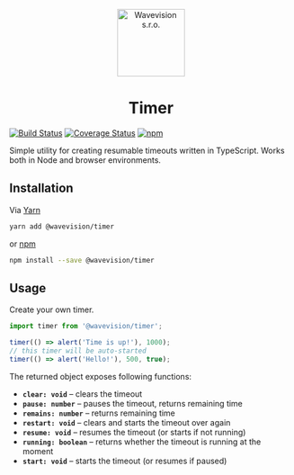 <p align="center"><a href="https://github.com/wavevision"><img alt="Wavevision s.r.o." src="https://wavevision.com/images/wavevision-logo.png" width="120" /></a></p>
<h1 align="center">Timer</h1>

[![Build Status](https://travis-ci.org/wavevision/timer.svg?branch=master)](https://travis-ci.org/wavevision/timer)
[![Coverage Status](https://coveralls.io/repos/github/wavevision/timer/badge.svg?branch=master)](https://coveralls.io/github/wavevision/timer?branch=master)
[![npm](https://img.shields.io/npm/v/@wavevision/timer)](https://www.npmjs.com/package/@wavevision/timer)

Simple utility for creating resumable timeouts written in TypeScript. Works both in Node and browser environments.

## Installation

Via [Yarn](https://yarnpkg.com)

```bash
yarn add @wavevision/timer
```

or [npm](https://npmjs.com)

```bash
npm install --save @wavevision/timer
```

## Usage

Create your own timer.

```typescript
import timer from '@wavevision/timer';

timer(() => alert('Time is up!'), 1000);
// this timer will be auto-started
timer(() => alert('Hello!'), 500, true);
```

The returned object exposes following functions:

- **`clear: void`** – clears the timeout
- **`pause: number`** – pauses the timeout, returns remaining time
- **`remains: number`** – returns remaining time
- **`restart: void`** – clears and starts the timeout over again
- **`resume: void`** – resumes the timeout (or starts if not running)
- **`running: boolean`** – returns whether the timeout is running at the moment
- **`start: void`** – starts the timeout (or resumes if paused)
